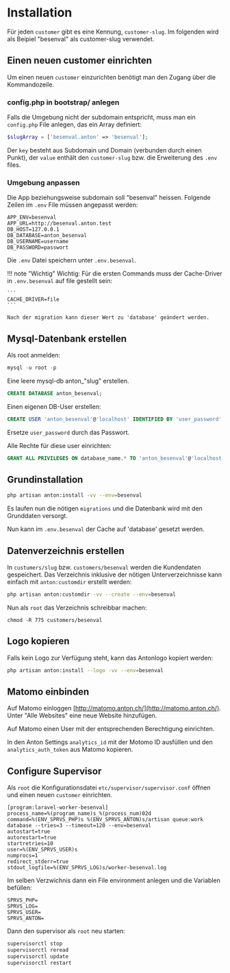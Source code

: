 # Installation

Für jeden `customer` gibt es eine Kennung, `customer-slug`. Im folgenden wird als Beipiel "besenval" als customer-slug verwendet.

## Einen neuen customer einrichten

Um einen neuen `customer` einzurichten benötigt man den Zugang über die Kommandozeile.

###  config.php in bootstrap/ anlegen

Falls die Umgebung nicht der subdomain entspricht, muss man ein `config.php` File anlegen, das ein Array definiert:

```php
$slugArray = ['besenval.anton' => 'besenval'];
```

Der `key` besteht aus Subdomain und Domain (verbunden durch einen Punkt), der `value` enthält den `customer-slug` bzw. die Erweiterung des `.env` files.


### Umgebung anpassen

Die App beziehungsweise subdomain soll "besenval" heissen. Folgende Zeilen im `.env` File müssen angepasst werden:

```
APP_ENV=besenval
APP_URL=http://besenval.anton.test
DB_HOST=127.0.0.1
DB_DATABASE=anton_besenval
DB_USERNAME=username
DB_PASSWORD=passwort
```

Die `.env` Datei speichern unter `.env.besenval`.


!!! note "Wichtig"
    Wichtig: Für die ersten Commands muss der Cache-Driver in `.env.besenval` auf file gestellt sein:

    ```
    CACHE_DRIVER=file
    ```

    Nach der migration kann dieser Wert zu 'database' geändert werden.


## Mysql-Datenbank erstellen

Als root anmelden:

```sql
mysql -u root -p
```

Eine leere mysql-db anton_"slug" erstellen.

```sql
CREATE DATABASE anton_besenval;
```

Einen eigenen DB-User erstellen:

```sql
CREATE USER 'anton_besenval'@'localhost' IDENTIFIED BY 'user_password';
```

Ersetze `user_password` durch das Passwort.

Alle Rechte für diese user einrichten:

```sql
GRANT ALL PRIVILEGES ON database_name.* TO 'anton_besenval'@'localhost';
```

## Grundinstallation

```bash
php artisan anton:install -vv --env=besenval
```

Es laufen nun die nötigen `migrations` und die Datenbank wird mit den Grunddaten versorgt.

Nun kann im `.env.besenval` der Cache auf 'database' gesetzt werden.

## Datenverzeichnis erstellen

In `custumers/slug` bzw. `customers/besenval` werden die Kundendaten gespeichert. Das Verzeichnis inklusive der nötigen Unterverzeichnisse kann einfach mit `anton:customdir` erstellt werden:

```bash
php artisan anton:customdir -vv --create --env=besenval
```

Nun als `root` das Verzeichnis schreibbar machen:

```
chmod -R 775 customers/besenval
```

## Logo kopieren

Falls kein Logo zur Verfügung steht, kann das Antonlogo kopiert werden:

```bash
php artisan anton:install --logo -vv --env=besenval
```

## Matomo einbinden

Auf Matomo einloggen [http://matomo.anton.ch/](http://matomo.anton.ch/). Unter "Alle Websites" eine neue Website hinzufügen.

Auf Matomo einen User mit der entsprechenden Berechtigung einrichten.

In den Anton Settings `analytics_id` mit der Motomo ID ausfüllen und den `analytics_auth_token` aus Matomo kopieren.

## Configure Supervisor

Als `root` die Konfigurationsdatei `etc/supervisor/supervisor.conf` öffnen und einen neuen `customer` einrichten.

```
[program:laravel-worker-besenval]
process_name=%(program_name)s_%(process_num)02d
command=%(ENV_SPRVS_PHP)s %(ENV_SPRVS_ANTON)s/artisan queue:work database --tries=3 --timeout=120 --env=besenval
autostart=true
autorestart=true
startretries=10
user=%(ENV_SPRVS_USER)s
numprocs=1
redirect_stderr=true
stdout_logfile=%(ENV_SPRVS_LOG)s/worker-besenval.log
```
Im selben Verzwichnis dann ein File environment anlegen und die Variablen befüllen:

```
SPRVS_PHP=
SPRVS_LOG=
SPRVS_USER=
SPRVS_ANTON=
```

Dann den supervisor als `root` neu starten:

```bash
supervisorctl stop
supervisorctl reread
supervisorctl update
supervisorctl restart
```
